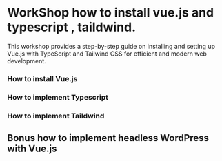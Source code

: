 # WorkShop how to install vue.js and  typescript , taildwind.
This workshop provides a step-by-step guide on installing and setting up Vue.js with TypeScript and Tailwind CSS for efficient and modern web development.
### How to install Vue.js

### How to implement Typescript

### How to implement Taildwind

## Bonus how to implement headless WordPress with Vue.js
